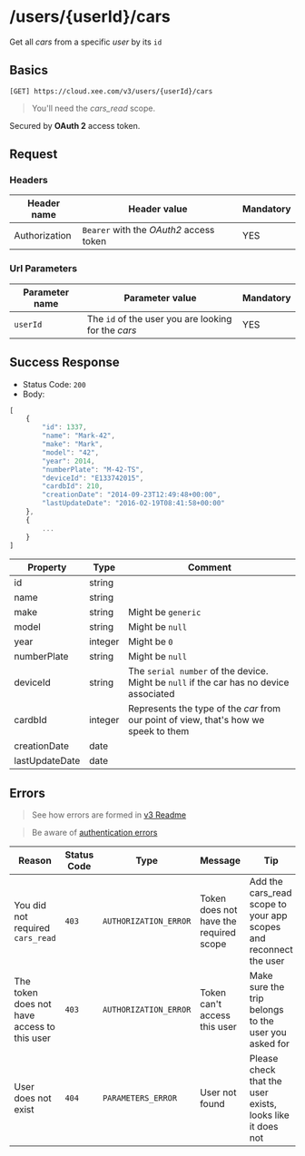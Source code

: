 # /users/{userId}/cars

Get all *cars* from a specific *user* by its `id`

## Basics

`[GET] https://cloud.xee.com/v3/users/{userId}/cars`

> You'll need the *cars_read* scope.

Secured by **OAuth 2** access token.

## Request

### Headers

|Header name|Header value|Mandatory|
|---|---|---|
|Authorization|`Bearer` with the *OAuth2* access token|YES|

### Url Parameters

|Parameter name|Parameter value|Mandatory|
|---|---|---|
|`userId`|The `id` of the user you are looking for the *cars*|YES|

## Success Response

- Status Code: `200`
- Body:

```javascript 
[
	{
	    "id": 1337,
	    "name": "Mark-42",
	    "make": "Mark",
	    "model": "42",
	    "year": 2014,
	    "numberPlate": "M-42-TS",
	    "deviceId": "E133742015",
	    "cardbId": 210,
	    "creationDate": "2014-09-23T12:49:48+00:00",
		"lastUpdateDate": "2016-02-19T08:41:58+00:00"
	},
	{
	 	...
	}
]
```

|Property|Type|Comment|
|---|---|---|
|id|string||
|name|string||
|make|string|Might be `generic`|
|model|string|Might be `null`|
|year|integer|Might be `0`|
|numberPlate|string|Might be `null`|
|deviceId|string|The `serial number` of the device. Might be `null` if the car has no device associated|
|cardbId|integer|Represents the type of the *car* from our point of view, that's how we speek to them|
|creationDate|date||
|lastUpdateDate|date||

## Errors

> See how errors are formed in [v3 Readme](../README.md)

> Be aware of [authentication errors](../auth/README.md)

|Reason|Status Code|Type|Message|Tip|
|---|---|---|---|---|
|You did not required `cars_read`|`403`|`AUTHORIZATION_ERROR`|Token does not have the required scope|Add the cars_read scope to your app scopes and reconnect the user|
|The token does not have access to this user|`403`|`AUTHORIZATION_ERROR`|Token can't access this user|Make sure the trip belongs to the user you asked for|
|User does not exist|`404`|`PARAMETERS_ERROR`|User not found|Please check that the user exists, looks like it does not|